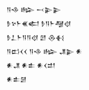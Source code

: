 <div class='block'>
<div class='line'>𒀀𒈾 𒈗 𒁁𒉌𒉌</div>
<div class='line'>𒊩𒆳𒈨𒌍𒅗 𒊩𒀀𒈨𒆷𒋼</div>
<div class='line'>𒊩𒁇𒈨𒀀𒀀𒋼 𒇻 𒁲𒈬</div>
<div class='line'>𒀀𒆗𒌋𒌋 𒀀𒈾 𒈗 𒂗𒉌 𒀭</div>
<div class='line'>𒀭𒂗 𒀭𒉺 𒀭𒌋𒄥</div>
<div class='line'>𒀭𒉺𒌆</div>
</div>